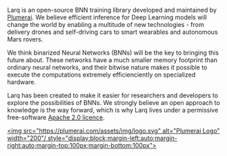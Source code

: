 Larq is an open-source BNN training library developed and maintained by [Plumerai](https://plumerai.com). We believe efficient inference for Deep Learning models will change the world by enabling a multitude of new technologies - from delivery drones and self-driving cars to smart wearables and autonomous Mars rovers.

We think binarized Neural Networks (BNNs) will be the key to bringing this future about. These networks have a much smaller memory footprint than ordinary neural networks, and their bitwise nature makes it possible to execute the computations extremely efficienciently on specialized hardware.

Larq has been created to make it easier for researchers and developers to explore the possibilities of BNNs. We strongly believe an open approach to knowledge is the way forward, which is why Larq lives under a permissive free-software [Apache 2.0 licence](https://github.com/plumerai/larq/blob/master/LICENSE).

[<img src="https://plumerai.com/assets/img/logo.svg" alt="Plumerai Logo" width="200"/ style="display:block;margin-left:auto;margin-right:auto;margin-top:100px;margin-bottom:100px">](https://plumerai.com)